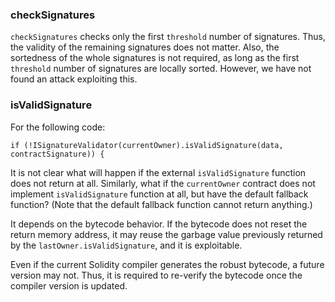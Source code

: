### checkSignatures

`checkSignatures` checks only the first `threshold` number of signatures.
Thus, the validity of the remaining signatures does not matter.
Also, the sortedness of the whole signatures is not required, as long as the first `threshold` number of signatures are locally sorted.
However, we have not found an attack exploiting this.

### isValidSignature

For the following code:
```
if (!ISignatureValidator(currentOwner).isValidSignature(data, contractSignature)) {
```
It is not clear what will happen if the external `isValidSignature` function does not return at all.
Similarly, what if the `currentOwner` contract does not implement `isValidSignature` function at all, but have the default fallback function? (Note that the default fallback function cannot return anything.)

It depends on the bytecode behavior.
If the bytecode does not reset the return memory address, it may reuse the garbage value previously returned by the `lastOwner.isValidSignature`, and it is exploitable.

Even if the current Solidity compiler generates the robust bytecode, a future version may not.
Thus, it is required to re-verify the bytecode once the compiler version is updated.

